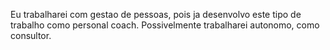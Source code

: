 Eu trabalharei com gestao de pessoas, pois ja desenvolvo este tipo de trabalho como personal coach.
Possivelmente trabalharei autonomo, como consultor.
